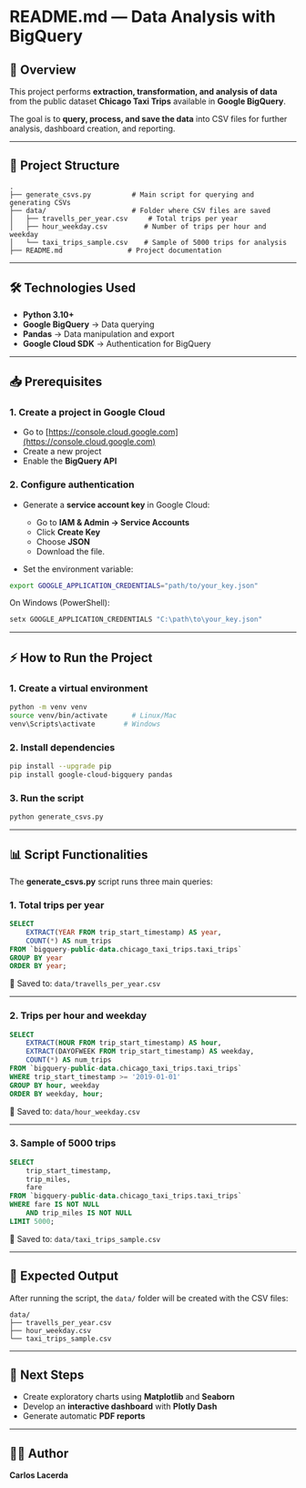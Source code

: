 
# **README.md** — Data Analysis with BigQuery

## **📌 Overview**
This project performs **extraction, transformation, and analysis of data** from the public dataset **Chicago Taxi Trips** available in **Google BigQuery**.

The goal is to **query, process, and save the data** into CSV files for further analysis, dashboard creation, and reporting.

---

## **📂 Project Structure**
```
.
├── generate_csvs.py          # Main script for querying and generating CSVs
├── data/                     # Folder where CSV files are saved
│   ├── travells_per_year.csv     # Total trips per year
│   ├── hour_weekday.csv         # Number of trips per hour and weekday
│   └── taxi_trips_sample.csv    # Sample of 5000 trips for analysis
├── README.md                # Project documentation
```

---

## **🛠️ Technologies Used**
- **Python 3.10+**
- **Google BigQuery** → Data querying
- **Pandas** → Data manipulation and export
- **Google Cloud SDK** → Authentication for BigQuery

---

## **📥 Prerequisites**

### **1. Create a project in Google Cloud**
- Go to [https://console.cloud.google.com](https://console.cloud.google.com)
- Create a new project
- Enable the **BigQuery API**

### **2. Configure authentication**
- Generate a **service account key** in Google Cloud:
  - Go to **IAM & Admin → Service Accounts**
  - Click **Create Key**
  - Choose **JSON**
  - Download the file.

- Set the environment variable:
```bash
export GOOGLE_APPLICATION_CREDENTIALS="path/to/your_key.json"
```

On Windows (PowerShell):
```powershell
setx GOOGLE_APPLICATION_CREDENTIALS "C:\path\to\your_key.json"
```

---

## **⚡ How to Run the Project**

### **1. Create a virtual environment**
```bash
python -m venv venv
source venv/bin/activate      # Linux/Mac
venv\Scripts\activate       # Windows
```

### **2. Install dependencies**
```bash
pip install --upgrade pip
pip install google-cloud-bigquery pandas
```

### **3. Run the script**
```bash
python generate_csvs.py
```

---

## **📊 Script Functionalities**
The **generate_csvs.py** script runs three main queries:

### **1. Total trips per year**
```sql
SELECT 
    EXTRACT(YEAR FROM trip_start_timestamp) AS year,
    COUNT(*) AS num_trips
FROM `bigquery-public-data.chicago_taxi_trips.taxi_trips`
GROUP BY year
ORDER BY year;
```
📌 Saved to: `data/travells_per_year.csv`

---

### **2. Trips per hour and weekday**
```sql
SELECT 
    EXTRACT(HOUR FROM trip_start_timestamp) AS hour,
    EXTRACT(DAYOFWEEK FROM trip_start_timestamp) AS weekday,
    COUNT(*) AS num_trips
FROM `bigquery-public-data.chicago_taxi_trips.taxi_trips`
WHERE trip_start_timestamp >= '2019-01-01'
GROUP BY hour, weekday
ORDER BY weekday, hour;
```
📌 Saved to: `data/hour_weekday.csv`

---

### **3. Sample of 5000 trips**
```sql
SELECT 
    trip_start_timestamp,
    trip_miles,
    fare
FROM `bigquery-public-data.chicago_taxi_trips.taxi_trips`
WHERE fare IS NOT NULL
    AND trip_miles IS NOT NULL
LIMIT 5000;
```
📌 Saved to: `data/taxi_trips_sample.csv`

---

## **📂 Expected Output**
After running the script, the `data/` folder will be created with the CSV files:

```
data/
├── travells_per_year.csv
├── hour_weekday.csv
└── taxi_trips_sample.csv
```

---

## **🚀 Next Steps**
- Create exploratory charts using **Matplotlib** and **Seaborn**
- Develop an **interactive dashboard** with **Plotly Dash**
- Generate automatic **PDF reports**

---

## **👨‍💻 Author**
**Carlos Lacerda**  

